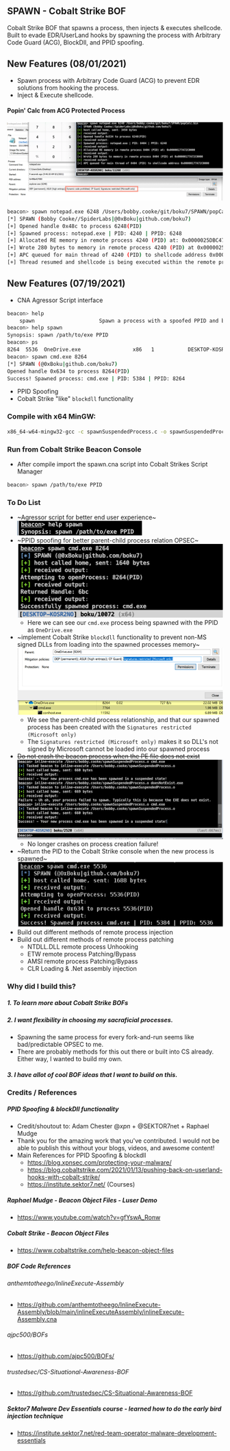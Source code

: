## SPAWN - Cobalt Strike BOF
Cobalt Strike BOF that spawns a process, then injects & executes shellcode. Built to evade EDR/UserLand hooks by spawning the process with Arbitrary Code Guard (ACG), BlockDll, and PPID spoofing.


## New Features (08/01/2021)
+ Spawn process with Arbitrary Code Guard (ACG) to prevent EDR solutions from hooking the process.
+ Inject & Execute shellcode.  
#### Popin' Calc from ACG Protected Process
![](/images/8update.png)
```bash
beacon> spawn notepad.exe 6248 /Users/bobby.cooke/git/boku7/SPAWN/popCalc.bin
[*] SPAWN (Bobby Cooke//SpiderLabs|@0xBoku|github.com/boku7)
[+] Opened handle 0x48c to process 6248(PID)
[+] Spawned process: notepad.exe | PID: 4240 | PPID: 6248
[+] Allocated RE memory in remote process 4240 (PID) at: 0x0000025DBC470000
[+] Wrote 280 bytes to memory in remote process 4240 (PID) at 0x0000025DBC470000
[+] APC queued for main thread of 4240 (PID) to shellcode address 0x0000025DBC470000
[+] Thread resumed and shellcode is being executed within the remote process!
```

## New Features (07/19/2021)
+ CNA Agressor Script interface
```bash
beacon> help
    spawn                     Spawn a process with a spoofed PPID and blockDll
beacon> help spawn
Synopsis: spawn /path/to/exe PPID
beacon> ps
8264  5536  OneDrive.exe                 x86   1           DESKTOP-KOSR2NO\boku 
beacon> spawn cmd.exe 8264
[*] SPAWN (@0xBoku|github.com/boku7)
Opened handle 0x634 to process 8264(PID)
Success! Spawned process: cmd.exe | PID: 5384 | PPID: 8264
```
+ PPID Spoofing
+ Cobalt Strike "like" `blockdll` functionality

### Compile with x64 MinGW:
```bash
x86_64-w64-mingw32-gcc -c spawnSuspendedProcess.c -o spawnSuspendedProcess.o
```
### Run from Cobalt Strike Beacon Console
+ After compile import the spawn.cna script into Cobalt Strikes Script Manager
```bash
beacon> spawn /path/to/exe PPID
```

### To Do List
+ ~Agressor script for better end user experience~   
  ![](/images/cna.png)
+ ~PPID spoofing for better parent-child process relation OPSEC~    
  ![](/images/ppidspoof.png)
  - Here we can see our `cmd.exe` process being spawned with the PPID as `OneDrive.exe`
+ ~implement Cobalt Strike `blockdll` functionality to prevent non-MS signed DLLs from loading into the spawned processes memory~    
  ![](/images/blockdll.png)
  - We see the parent-child process relationship, and that our spawned process has been created with the `Signatures restricted (Microsoft only)`
  - The `Signatures restricted (Microsoft only)` makes it so DLL's not signed by Microsoft cannot be loaded into our spawned process
+ ~~Do not crash the beacon process when the PE file does not exist~~  
  ![](/images/noCrashUpdate.png)
  - No longer crashes on process creation failure!
+ ~Return the PID to the Cobalt Strike console when the new process is spawned~  
  ![](/images/retpid.png)
+ Build out different methods of remote process injection
+ Build out different methods of remote process patching
  + NTDLL.DLL remote process Unhooking
  + ETW remote process Patching/Bypass
  + AMSI remote process Patching/Bypass
  + CLR Loading & .Net assembly injection

### Why did I build this?
##### 1. To learn more about Cobalt Strike BOFs
##### 2. I want flexibility in choosing my sacraficial processes. 
  + Spawning the same process for every fork-and-run seems like bad/predictable OPSEC to me.
  + There are probably methods for this out there or built into CS already. Either way, I wanted to build my own.
##### 3. I have allot of cool BOF ideas that I want to build on this.

### Credits / References
##### PPID Spoofing & blockDll functionality
+ Credit/shoutout to: Adam Chester @_xpn_ + @SEKTOR7net + Raphael Mudge
+ Thank you for the amazing work that you've contributed. I would not be able to publish this without your blogs, videos, and awesome content!
+ Main References for PPID Spoofing & blockdll
  - https://blog.xpnsec.com/protecting-your-malware/
  - https://blog.cobaltstrike.com/2021/01/13/pushing-back-on-userland-hooks-with-cobalt-strike/
  - https://institute.sektor7.net/ (Courses)
##### Raphael Mudge - Beacon Object Files - Luser Demo
+ https://www.youtube.com/watch?v=gfYswA_Ronw
##### Cobalt Strike - Beacon Object Files
+ https://www.cobaltstrike.com/help-beacon-object-files
##### BOF Code References
###### anthemtotheego/InlineExecute-Assembly
+ https://github.com/anthemtotheego/InlineExecute-Assembly/blob/main/inlineExecuteAssembly/inlineExecute-Assembly.cna
###### ajpc500/BOFs
+ https://github.com/ajpc500/BOFs/
###### trustedsec/CS-Situational-Awareness-BOF
+ https://github.com/trustedsec/CS-Situational-Awareness-BOF
##### Sektor7 Malware Dev Essentials course - learned how to do the early bird injection technique
+ https://institute.sektor7.net/red-team-operator-malware-development-essentials
